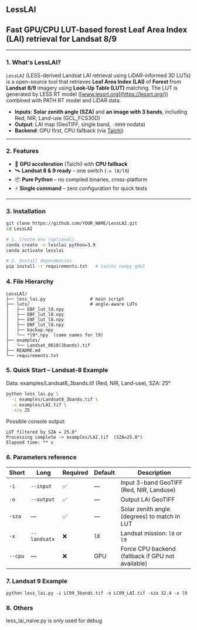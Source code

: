 ## LessLAI  
## **Fast GPU/CPU LUT-based forest Leaf Area Index (LAI) retrieval for Landsat 8/9**
---

### 1. What's LessLAI?
`LessLAI` (LESS-derived Landsat LAI retrieval using LiDAR-informed 3D LUTs) is a open-source tool that retrieves **Leaf Area Index (LAI)** of **Forest** from **Landsat 8/9** imagery using **Look-Up Table (LUT)** matching. The LUT is generated by LESS RT model ([www.lessrt.org](https://lessrt.org/)) combined with PATH RT model and LiDAR data. 
- **Inputs**: **Solar zenith angle (SZA)** and **an image with 3 bands**, including Red, NIR, Land-use (GCL_FCS30D) 
- **Output**: LAI map (GeoTIFF, single band, `-9999` nodata)  
- **Backend**: GPU first, CPU fallback (via [Taichi](https://taichi-lang.org/)) 
---

### 2. Features
- 🚀 **GPU acceleration** (Taichi) with **CPU fallback**  
- 🛰️ **Landsat 8 & 9 ready** – one switch (`-x l8/l9`)  
- 📦 **Pure Python** – no compiled binaries, cross-platform  
- ⚡ **Single command** – zero configuration for quick tests

---

### 3. Installation
```bash
git clone https://github.com/YOUR_NAME/LessLAI.git
cd LessLAI

# 1. Create env (optional)
conda create -n lesslai python=3.9
conda activate lesslai

# 2. Install dependencies
pip install -r requirements.txt   # taichi numpy gdal
```

### 4. File Hierarchy
```
LessLAI/
├── less_lai.py                 # main script
├── luts/                       # angle-aware LUTs
│   ├── EBF_lut_l8.npy
│   ├── DBF_lut_l8.npy
│   ├── ENF_lut_l8.npy
│   ├── DNF_lut_l8.npy
│   ├── backup.npy
│   └── *l9*.npy  (same names for l9)
├── examples/
│   └── Landsat_0618(3bands).tif
├── README.md
└── requirements.txt
```

### 5. Quick Start – Landsat-8 Example
Data: examples/Landsat8_3bands.tif (Red, NIR, Land-use), SZA: 25°
```bash
python less_lai.py \
  -i examples/Landsat8_3bands.tif \
  -o examples/LAI.tif \
  -sza 25
```

Possible console output:
```→ Using GPU backend
LUT filtered by SZA = 25.0°
Processing complete -> examples/LAI.tif  (SZA=25.0°)
Elapsed time: ** s
```

### 6. Parameters reference
| Short | Long         | Required | Default | Description                                               |
|-------|--------------|----------|---------|-----------------------------------------------------------|
| `-i`  | `--input`    | ✅       | —       | Input 3-band GeoTIFF (Red, NIR, Landuse)                  |
| `-o`  | `--output`   | ✅       | —       | Output LAI GeoTIFF                                        |
| `-sza`| —            | ✅       | —       | Solar zenith angle (degrees) to match in LUT              |
| `-x`  | `--landsatx` | ❌       | `l8`    | Landsat mission: `l8` or `l9`                             |
| `--cpu`| —           | ❌       | GPU     | Force CPU backend (fallback if GPU not available)         |

### 7. Landsat 9 Example
```
python less_lai.py -i LC09_3bands.tif -o LC09_LAI.tif -sza 32.4 -x l9
```

### 8. Others
less_lai_naive.py is only used for debug